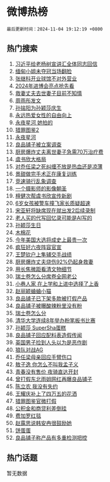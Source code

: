 # 微博热榜

`最后更新时间：2024-11-04 19:12:19 +0800`

## 热门搜索

1. [习近平给老杨树宣讲汇全体同志回信](https://m.weibo.cn/search?containerid=100103type%3D1%26t%3D10%26q%3D%23%E4%B9%A0%E8%BF%91%E5%B9%B3%E7%BB%99%E8%80%81%E6%9D%A8%E6%A0%91%E5%AE%A3%E8%AE%B2%E6%B1%87%E5%85%A8%E4%BD%93%E5%90%8C%E5%BF%97%E5%9B%9E%E4%BF%A1%23&stream_entry_id=51&isnewpage=1&extparam=seat%3D1%26filter_type%3Drealtimehot%26cate%3D10103%26stream_entry_id%3D51%26c_type%3D51%26pos%3D0%26q%3D%2523%25E4%25B9%25A0%25E8%25BF%2591%25E5%25B9%25B3%25E7%25BB%2599%25E8%2580%2581%25E6%259D%25A8%25E6%25A0%2591%25E5%25AE%25A3%25E8%25AE%25B2%25E6%25B1%2587%25E5%2585%25A8%25E4%25BD%2593%25E5%2590%258C%25E5%25BF%2597%25E5%259B%259E%25E4%25BF%25A1%2523%26dgr%3D0%26display_time%3D1730718737%26pre_seqid%3D173071873790000564136)
1. [缅甸小姐未夺冠当场翻脸](https://m.weibo.cn/search?containerid=100103type%3D1%26t%3D10%26q%3D%23%E7%BC%85%E7%94%B8%E5%B0%8F%E5%A7%90%E6%9C%AA%E5%A4%BA%E5%86%A0%E5%BD%93%E5%9C%BA%E7%BF%BB%E8%84%B8%23&stream_entry_id=31&isnewpage=1&extparam=seat%3D1%26lcate%3D5001%26q%3D%2523%25E7%25BC%2585%25E7%2594%25B8%25E5%25B0%258F%25E5%25A7%2590%25E6%259C%25AA%25E5%25A4%25BA%25E5%2586%25A0%25E5%25BD%2593%25E5%259C%25BA%25E7%25BF%25BB%25E8%2584%25B8%2523%26realpos%3D1%26flag%3D2%26filter_type%3Drealtimehot%26cate%3D5001%26stream_entry_id%3D31%26band_rank%3D1%26pos%3D0%26dgr%3D0%26c_type%3D31%26display_time%3D1730718737%26pre_seqid%3D173071873790000564136)
1. [张继科开业球馆不对外营业](https://m.weibo.cn/search?containerid=100103type%3D1%26t%3D10%26q%3D%23%E5%BC%A0%E7%BB%A7%E7%A7%91%E5%BC%80%E4%B8%9A%E7%90%83%E9%A6%86%E4%B8%8D%E5%AF%B9%E5%A4%96%E8%90%A5%E4%B8%9A%23&stream_entry_id=31&isnewpage=1&extparam=seat%3D1%26lcate%3D5001%26q%3D%2523%25E5%25BC%25A0%25E7%25BB%25A7%25E7%25A7%2591%25E5%25BC%2580%25E4%25B8%259A%25E7%2590%2583%25E9%25A6%2586%25E4%25B8%258D%25E5%25AF%25B9%25E5%25A4%2596%25E8%2590%25A5%25E4%25B8%259A%2523%26realpos%3D2%26flag%3D1%26filter_type%3Drealtimehot%26cate%3D5001%26stream_entry_id%3D31%26band_rank%3D2%26pos%3D1%26dgr%3D0%26c_type%3D31%26display_time%3D1730718737%26pre_seqid%3D173071873790000564136)
1. [2024年进博会亮点抢先看](https://m.weibo.cn/search?containerid=100103type%3D1%26t%3D10%26q%3D%232024%E5%B9%B4%E8%BF%9B%E5%8D%9A%E4%BC%9A%E4%BA%AE%E7%82%B9%E6%8A%A2%E5%85%88%E7%9C%8B%23&stream_entry_id=31&isnewpage=1&extparam=seat%3D1%26lcate%3D5001%26q%3D%25232024%25E5%25B9%25B4%25E8%25BF%259B%25E5%258D%259A%25E4%25BC%259A%25E4%25BA%25AE%25E7%2582%25B9%25E6%258A%25A2%25E5%2585%2588%25E7%259C%258B%2523%26realpos%3D3%26flag%3D0%26filter_type%3Drealtimehot%26cate%3D5001%26stream_entry_id%3D31%26band_rank%3D3%26pos%3D2%26dgr%3D0%26c_type%3D31%26display_time%3D1730718737%26pre_seqid%3D173071873790000564136)
1. [救妻丈夫去世妻子目前不知情](https://m.weibo.cn/search?containerid=100103type%3D1%26t%3D10%26q%3D%23%E6%95%91%E5%A6%BB%E4%B8%88%E5%A4%AB%E5%8E%BB%E4%B8%96%E5%A6%BB%E5%AD%90%E7%9B%AE%E5%89%8D%E4%B8%8D%E7%9F%A5%E6%83%85%23&stream_entry_id=31&isnewpage=1&extparam=seat%3D1%26lcate%3D5001%26q%3D%2523%25E6%2595%2591%25E5%25A6%25BB%25E4%25B8%2588%25E5%25A4%25AB%25E5%258E%25BB%25E4%25B8%2596%25E5%25A6%25BB%25E5%25AD%2590%25E7%259B%25AE%25E5%2589%258D%25E4%25B8%258D%25E7%259F%25A5%25E6%2583%2585%2523%26realpos%3D4%26flag%3D1%26filter_type%3Drealtimehot%26cate%3D5001%26stream_entry_id%3D31%26band_rank%3D4%26pos%3D3%26dgr%3D0%26c_type%3D31%26display_time%3D1730718737%26pre_seqid%3D173071873790000564136)
1. [周雨彤发文](https://m.weibo.cn/search?containerid=100103type%3D1%26t%3D10%26q%3D%23%E5%91%A8%E9%9B%A8%E5%BD%A4%E5%8F%91%E6%96%87%23&stream_entry_id=31&isnewpage=1&extparam=seat%3D1%26lcate%3D5001%26q%3D%2523%25E5%2591%25A8%25E9%259B%25A8%25E5%25BD%25A4%25E5%258F%2591%25E6%2596%2587%2523%26realpos%3D5%26flag%3D2%26filter_type%3Drealtimehot%26cate%3D5001%26stream_entry_id%3D31%26band_rank%3D5%26pos%3D4%26dgr%3D0%26c_type%3D31%26display_time%3D1730718737%26pre_seqid%3D173071873790000564136)
1. [孙铭阳为孙颖莎庆生](https://m.weibo.cn/search?containerid=100103type%3D1%26t%3D10%26q%3D%23%E5%AD%99%E9%93%AD%E9%98%B3%E4%B8%BA%E5%AD%99%E9%A2%96%E8%8E%8E%E5%BA%86%E7%94%9F%23&stream_entry_id=31&isnewpage=1&extparam=seat%3D1%26lcate%3D5001%26q%3D%2523%25E5%25AD%2599%25E9%2593%25AD%25E9%2598%25B3%25E4%25B8%25BA%25E5%25AD%2599%25E9%25A2%2596%25E8%258E%258E%25E5%25BA%2586%25E7%2594%259F%2523%26realpos%3D6%26flag%3D1%26filter_type%3Drealtimehot%26cate%3D5001%26stream_entry_id%3D31%26band_rank%3D6%26pos%3D5%26dgr%3D0%26c_type%3D31%26display_time%3D1730718737%26pre_seqid%3D173071873790000564136)
1. [永远热爱女性的自由向上](https://m.weibo.cn/search?containerid=100103type%3D1%26t%3D10%26q%3D%23%E6%B0%B8%E8%BF%9C%E7%83%AD%E7%88%B1%E5%A5%B3%E6%80%A7%E7%9A%84%E8%87%AA%E7%94%B1%E5%90%91%E4%B8%8A%23&stream_entry_id=31&isnewpage=1&extparam=seat%3D1%26lcate%3D5001%26c_type%3D31%26q%3D%2523%25E6%25B0%25B8%25E8%25BF%259C%25E7%2583%25AD%25E7%2588%25B1%25E5%25A5%25B3%25E6%2580%25A7%25E7%259A%2584%25E8%2587%25AA%25E7%2594%25B1%25E5%2590%2591%25E4%25B8%258A%2523%26dgr%3D0%26filter_type%3Drealtimehot%26adid%3D262714%26cate%3D5001%26stream_entry_id%3D31%26band_rank%3D7%26pos%3D6%26topic_ad%3D1%26is_ad_pos%3D1%26display_time%3D1730718737%26pre_seqid%3D173071873790000564136)
1. [永夜星河 她拍的](https://m.weibo.cn/search?containerid=100103type%3D1%26t%3D10%26q%3D%E6%B0%B8%E5%A4%9C%E6%98%9F%E6%B2%B3+%E5%A5%B9%E6%8B%8D%E7%9A%84&stream_entry_id=31&isnewpage=1&extparam=seat%3D1%26lcate%3D5001%26q%3D%25E6%25B0%25B8%25E5%25A4%259C%25E6%2598%259F%25E6%25B2%25B3%2520%25E5%25A5%25B9%25E6%258B%258D%25E7%259A%2584%26realpos%3D7%26flag%3D2%26filter_type%3Drealtimehot%26cate%3D5001%26stream_entry_id%3D31%26band_rank%3D7%26pos%3D7%26dgr%3D0%26c_type%3D31%26display_time%3D1730718737%26pre_seqid%3D173071873790000564136)
1. [猎罪图鉴2](https://m.weibo.cn/search?containerid=100103type%3D1%26t%3D10%26q%3D%E7%8C%8E%E7%BD%AA%E5%9B%BE%E9%89%B42&stream_entry_id=31&isnewpage=1&extparam=seat%3D1%26lcate%3D5001%26q%3D%25E7%258C%258E%25E7%25BD%25AA%25E5%259B%25BE%25E9%2589%25B42%26realpos%3D8%26flag%3D1%26filter_type%3Drealtimehot%26cate%3D5001%26stream_entry_id%3D31%26band_rank%3D8%26pos%3D8%26dgr%3D0%26c_type%3D31%26display_time%3D1730718737%26pre_seqid%3D173071873790000564136)
1. [永夜星河](https://m.weibo.cn/search?containerid=100103type%3D1%26t%3D10%26q%3D%E6%B0%B8%E5%A4%9C%E6%98%9F%E6%B2%B3&stream_entry_id=31&isnewpage=1&extparam=seat%3D1%26lcate%3D5001%26q%3D%25E6%25B0%25B8%25E5%25A4%259C%25E6%2598%259F%25E6%25B2%25B3%26realpos%3D9%26flag%3D1%26filter_type%3Drealtimehot%26cate%3D5001%26stream_entry_id%3D31%26band_rank%3D9%26pos%3D9%26dgr%3D0%26c_type%3D31%26display_time%3D1730718737%26pre_seqid%3D173071873790000564136)
1. [良品铺子被立案调查](https://m.weibo.cn/search?containerid=100103type%3D1%26t%3D10%26q%3D%23%E8%89%AF%E5%93%81%E9%93%BA%E5%AD%90%E8%A2%AB%E7%AB%8B%E6%A1%88%E8%B0%83%E6%9F%A5%23&stream_entry_id=31&isnewpage=1&extparam=seat%3D1%26lcate%3D5001%26q%3D%2523%25E8%2589%25AF%25E5%2593%2581%25E9%2593%25BA%25E5%25AD%2590%25E8%25A2%25AB%25E7%25AB%258B%25E6%25A1%2588%25E8%25B0%2583%25E6%259F%25A5%2523%26realpos%3D10%26flag%3D1%26filter_type%3Drealtimehot%26cate%3D5001%26stream_entry_id%3D31%26band_rank%3D10%26pos%3D10%26dgr%3D0%26c_type%3D31%26display_time%3D1730718737%26pre_seqid%3D173071873790000564136)
1. [厨房爆炸丈夫离世妻子急需70万治疗费](https://m.weibo.cn/search?containerid=100103type%3D1%26t%3D10%26q%3D%23%E5%8E%A8%E6%88%BF%E7%88%86%E7%82%B8%E4%B8%88%E5%A4%AB%E7%A6%BB%E4%B8%96%E5%A6%BB%E5%AD%90%E6%80%A5%E9%9C%8070%E4%B8%87%E6%B2%BB%E7%96%97%E8%B4%B9%23&stream_entry_id=31&isnewpage=1&extparam=seat%3D1%26lcate%3D5001%26q%3D%2523%25E5%258E%25A8%25E6%2588%25BF%25E7%2588%2586%25E7%2582%25B8%25E4%25B8%2588%25E5%25A4%25AB%25E7%25A6%25BB%25E4%25B8%2596%25E5%25A6%25BB%25E5%25AD%2590%25E6%2580%25A5%25E9%259C%258070%25E4%25B8%2587%25E6%25B2%25BB%25E7%2596%2597%25E8%25B4%25B9%2523%26realpos%3D11%26flag%3D1%26filter_type%3Drealtimehot%26cate%3D5001%26stream_entry_id%3D31%26band_rank%3D11%26pos%3D11%26dgr%3D0%26c_type%3D31%26display_time%3D1730718737%26pre_seqid%3D173071873790000564136)
1. [虞书欣大格局](https://m.weibo.cn/search?containerid=100103type%3D1%26t%3D10%26q%3D%23%E8%99%9E%E4%B9%A6%E6%AC%A3%E5%A4%A7%E6%A0%BC%E5%B1%80%23&stream_entry_id=31&isnewpage=1&extparam=seat%3D1%26lcate%3D5001%26q%3D%2523%25E8%2599%259E%25E4%25B9%25A6%25E6%25AC%25A3%25E5%25A4%25A7%25E6%25A0%25BC%25E5%25B1%2580%2523%26realpos%3D12%26flag%3D2%26filter_type%3Drealtimehot%26cate%3D5001%26stream_entry_id%3D31%26band_rank%3D12%26pos%3D12%26dgr%3D0%26c_type%3D31%26display_time%3D1730718737%26pre_seqid%3D173071873790000564136)
1. [对乔任梁之死纠缠不放是热血还是凉薄](https://m.weibo.cn/search?containerid=100103type%3D1%26t%3D10%26q%3D%23%E5%AF%B9%E4%B9%94%E4%BB%BB%E6%A2%81%E4%B9%8B%E6%AD%BB%E7%BA%A0%E7%BC%A0%E4%B8%8D%E6%94%BE%E6%98%AF%E7%83%AD%E8%A1%80%E8%BF%98%E6%98%AF%E5%87%89%E8%96%84%23&stream_entry_id=31&isnewpage=1&extparam=seat%3D1%26lcate%3D5001%26q%3D%2523%25E5%25AF%25B9%25E4%25B9%2594%25E4%25BB%25BB%25E6%25A2%2581%25E4%25B9%258B%25E6%25AD%25BB%25E7%25BA%25A0%25E7%25BC%25A0%25E4%25B8%258D%25E6%2594%25BE%25E6%2598%25AF%25E7%2583%25AD%25E8%25A1%2580%25E8%25BF%2598%25E6%2598%25AF%25E5%2587%2589%25E8%2596%2584%2523%26realpos%3D13%26flag%3D2%26filter_type%3Drealtimehot%26cate%3D5001%26stream_entry_id%3D31%26band_rank%3D13%26pos%3D13%26dgr%3D0%26c_type%3D31%26display_time%3D1730718737%26pre_seqid%3D173071873790000564136)
1. [景甜做完手术正在康复训练](https://m.weibo.cn/search?containerid=100103type%3D1%26t%3D10%26q%3D%23%E6%99%AF%E7%94%9C%E5%81%9A%E5%AE%8C%E6%89%8B%E6%9C%AF%E6%AD%A3%E5%9C%A8%E5%BA%B7%E5%A4%8D%E8%AE%AD%E7%BB%83%23&stream_entry_id=31&isnewpage=1&extparam=seat%3D1%26lcate%3D5001%26q%3D%2523%25E6%2599%25AF%25E7%2594%259C%25E5%2581%259A%25E5%25AE%258C%25E6%2589%258B%25E6%259C%25AF%25E6%25AD%25A3%25E5%259C%25A8%25E5%25BA%25B7%25E5%25A4%258D%25E8%25AE%25AD%25E7%25BB%2583%2523%26realpos%3D14%26flag%3D2%26filter_type%3Drealtimehot%26cate%3D5001%26stream_entry_id%3D31%26band_rank%3D14%26pos%3D14%26dgr%3D0%26c_type%3D31%26display_time%3D1730718737%26pre_seqid%3D173071873790000564136)
1. [竞速骑行乱象调查](https://m.weibo.cn/search?containerid=100103type%3D1%26t%3D10%26q%3D%23%E7%AB%9E%E9%80%9F%E9%AA%91%E8%A1%8C%E4%B9%B1%E8%B1%A1%E8%B0%83%E6%9F%A5%23&stream_entry_id=31&isnewpage=1&extparam=seat%3D1%26lcate%3D5001%26q%3D%2523%25E7%25AB%259E%25E9%2580%259F%25E9%25AA%2591%25E8%25A1%258C%25E4%25B9%25B1%25E8%25B1%25A1%25E8%25B0%2583%25E6%259F%25A5%2523%26realpos%3D15%26flag%3D1%26filter_type%3Drealtimehot%26cate%3D5001%26stream_entry_id%3D31%26band_rank%3D15%26pos%3D15%26dgr%3D0%26c_type%3D31%26display_time%3D1730718737%26pre_seqid%3D173071873790000564136)
1. [一个摄影师的影像朝圣](https://m.weibo.cn/search?containerid=100103type%3D1%26t%3D10%26q%3D%E4%B8%80%E4%B8%AA%E6%91%84%E5%BD%B1%E5%B8%88%E7%9A%84%E5%BD%B1%E5%83%8F%E6%9C%9D%E5%9C%A3&stream_entry_id=31&isnewpage=1&extparam=seat%3D1%26lcate%3D5001%26flag%3D0%26q%3D%25E4%25B8%2580%25E4%25B8%25AA%25E6%2591%2584%25E5%25BD%25B1%25E5%25B8%2588%25E7%259A%2584%25E5%25BD%25B1%25E5%2583%258F%25E6%259C%259D%25E5%259C%25A3%26realpos%3D16%26dgr%3D0%26filter_type%3Drealtimehot%26stream_entry_id%3D31%26c_type%3D31%26band_rank%3D16%26pos%3D16%26cate%3D5001%26adid%3D263047%26display_time%3D1730718737%26pre_seqid%3D173071873790000564136)
1. [檀健次帮虞书欣宣传新剧](https://m.weibo.cn/search?containerid=100103type%3D1%26t%3D10%26q%3D%23%E6%AA%80%E5%81%A5%E6%AC%A1%E5%B8%AE%E8%99%9E%E4%B9%A6%E6%AC%A3%E5%AE%A3%E4%BC%A0%E6%96%B0%E5%89%A7%23&stream_entry_id=31&isnewpage=1&extparam=seat%3D1%26lcate%3D5001%26q%3D%2523%25E6%25AA%2580%25E5%2581%25A5%25E6%25AC%25A1%25E5%25B8%25AE%25E8%2599%259E%25E4%25B9%25A6%25E6%25AC%25A3%25E5%25AE%25A3%25E4%25BC%25A0%25E6%2596%25B0%25E5%2589%25A7%2523%26realpos%3D17%26flag%3D1%26filter_type%3Drealtimehot%26cate%3D5001%26stream_entry_id%3D31%26band_rank%3D17%26pos%3D17%26dgr%3D0%26c_type%3D31%26display_time%3D1730718737%26pre_seqid%3D173071873790000564136)
1. [6岁女孩被警车撞飞家长质疑超速](https://m.weibo.cn/search?containerid=100103type%3D1%26t%3D10%26q%3D%236%E5%B2%81%E5%A5%B3%E5%AD%A9%E8%A2%AB%E8%AD%A6%E8%BD%A6%E6%92%9E%E9%A3%9E%E5%AE%B6%E9%95%BF%E8%B4%A8%E7%96%91%E8%B6%85%E9%80%9F%23&stream_entry_id=31&isnewpage=1&extparam=seat%3D1%26lcate%3D5001%26q%3D%25236%25E5%25B2%2581%25E5%25A5%25B3%25E5%25AD%25A9%25E8%25A2%25AB%25E8%25AD%25A6%25E8%25BD%25A6%25E6%2592%259E%25E9%25A3%259E%25E5%25AE%25B6%25E9%2595%25BF%25E8%25B4%25A8%25E7%2596%2591%25E8%25B6%2585%25E9%2580%259F%2523%26realpos%3D18%26flag%3D0%26filter_type%3Drealtimehot%26cate%3D5001%26stream_entry_id%3D31%26band_rank%3D18%26pos%3D18%26dgr%3D0%26c_type%3D31%26display_time%3D1730718737%26pre_seqid%3D173071873790000564136)
1. [宋亚轩将缺席现在就出发2后续录制](https://m.weibo.cn/search?containerid=100103type%3D1%26t%3D10%26q%3D%E5%AE%8B%E4%BA%9A%E8%BD%A9%E5%B0%86%E7%BC%BA%E5%B8%AD%E7%8E%B0%E5%9C%A8%E5%B0%B1%E5%87%BA%E5%8F%912%E5%90%8E%E7%BB%AD%E5%BD%95%E5%88%B6&stream_entry_id=31&isnewpage=1&extparam=seat%3D1%26lcate%3D5001%26q%3D%25E5%25AE%258B%25E4%25BA%259A%25E8%25BD%25A9%25E5%25B0%2586%25E7%25BC%25BA%25E5%25B8%25AD%25E7%258E%25B0%25E5%259C%25A8%25E5%25B0%25B1%25E5%2587%25BA%25E5%258F%25912%25E5%2590%258E%25E7%25BB%25AD%25E5%25BD%2595%25E5%2588%25B6%26realpos%3D19%26flag%3D1%26filter_type%3Drealtimehot%26cate%3D5001%26stream_entry_id%3D31%26band_rank%3D19%26pos%3D19%26dgr%3D0%26c_type%3D31%26display_time%3D1730718737%26pre_seqid%3D173071873790000564136)
1. [老人买的代写回忆录可能是AI写的](https://m.weibo.cn/search?containerid=100103type%3D1%26t%3D10%26q%3D%23%E8%80%81%E4%BA%BA%E4%B9%B0%E7%9A%84%E4%BB%A3%E5%86%99%E5%9B%9E%E5%BF%86%E5%BD%95%E5%8F%AF%E8%83%BD%E6%98%AFAI%E5%86%99%E7%9A%84%23&stream_entry_id=31&isnewpage=1&extparam=seat%3D1%26lcate%3D5001%26q%3D%2523%25E8%2580%2581%25E4%25BA%25BA%25E4%25B9%25B0%25E7%259A%2584%25E4%25BB%25A3%25E5%2586%2599%25E5%259B%259E%25E5%25BF%2586%25E5%25BD%2595%25E5%258F%25AF%25E8%2583%25BD%25E6%2598%25AFAI%25E5%2586%2599%25E7%259A%2584%2523%26realpos%3D20%26flag%3D1%26filter_type%3Drealtimehot%26cate%3D5001%26stream_entry_id%3D31%26band_rank%3D20%26pos%3D20%26dgr%3D0%26c_type%3D31%26display_time%3D1730718737%26pre_seqid%3D173071873790000564136)
1. [孙颖莎生日](https://m.weibo.cn/search?containerid=100103type%3D1%26t%3D10%26q%3D%E5%AD%99%E9%A2%96%E8%8E%8E%E7%94%9F%E6%97%A5&stream_entry_id=31&isnewpage=1&extparam=seat%3D1%26lcate%3D5001%26q%3D%25E5%25AD%2599%25E9%25A2%2596%25E8%258E%258E%25E7%2594%259F%25E6%2597%25A5%26realpos%3D21%26flag%3D0%26filter_type%3Drealtimehot%26cate%3D5001%26stream_entry_id%3D31%26band_rank%3D21%26pos%3D21%26dgr%3D0%26c_type%3D31%26display_time%3D1730718737%26pre_seqid%3D173071873790000564136)
1. [木棉花](https://m.weibo.cn/search?containerid=100103type%3D1%26t%3D10%26q%3D%E6%9C%A8%E6%A3%89%E8%8A%B1&stream_entry_id=31&isnewpage=1&extparam=seat%3D1%26lcate%3D5001%26q%3D%25E6%259C%25A8%25E6%25A3%2589%25E8%258A%25B1%26realpos%3D22%26flag%3D1%26filter_type%3Drealtimehot%26cate%3D5001%26stream_entry_id%3D31%26band_rank%3D22%26pos%3D22%26dgr%3D0%26c_type%3D31%26display_time%3D1730718737%26pre_seqid%3D173071873790000564136)
1. [今年美国大选将成史上最贵一次](https://m.weibo.cn/search?containerid=100103type%3D1%26t%3D10%26q%3D%23%E4%BB%8A%E5%B9%B4%E7%BE%8E%E5%9B%BD%E5%A4%A7%E9%80%89%E5%B0%86%E6%88%90%E5%8F%B2%E4%B8%8A%E6%9C%80%E8%B4%B5%E4%B8%80%E6%AC%A1%23&stream_entry_id=31&isnewpage=1&extparam=seat%3D1%26lcate%3D5001%26q%3D%2523%25E4%25BB%258A%25E5%25B9%25B4%25E7%25BE%258E%25E5%259B%25BD%25E5%25A4%25A7%25E9%2580%2589%25E5%25B0%2586%25E6%2588%2590%25E5%258F%25B2%25E4%25B8%258A%25E6%259C%2580%25E8%25B4%25B5%25E4%25B8%2580%25E6%25AC%25A1%2523%26realpos%3D23%26flag%3D0%26filter_type%3Drealtimehot%26cate%3D5001%26stream_entry_id%3D31%26band_rank%3D23%26pos%3D23%26dgr%3D0%26c_type%3D31%26display_time%3D1730718737%26pre_seqid%3D173071873790000564136)
1. [疯狂好六夜阵容官宣](https://m.weibo.cn/search?containerid=100103type%3D1%26t%3D10%26q%3D%23%E7%96%AF%E7%8B%82%E5%A5%BD%E5%85%AD%E5%A4%9C%E9%98%B5%E5%AE%B9%E5%AE%98%E5%AE%A3%23&stream_entry_id=31&isnewpage=1&extparam=seat%3D1%26lcate%3D5001%26q%3D%2523%25E7%2596%25AF%25E7%258B%2582%25E5%25A5%25BD%25E5%2585%25AD%25E5%25A4%259C%25E9%2598%25B5%25E5%25AE%25B9%25E5%25AE%2598%25E5%25AE%25A3%2523%26realpos%3D24%26flag%3D1%26filter_type%3Drealtimehot%26cate%3D5001%26stream_entry_id%3D31%26band_rank%3D24%26pos%3D24%26dgr%3D0%26c_type%3D31%26display_time%3D1730718737%26pre_seqid%3D173071873790000564136)
1. [王楚钦户上隼辅交手战绩](https://m.weibo.cn/search?containerid=100103type%3D1%26t%3D10%26q%3D%23%E7%8E%8B%E6%A5%9A%E9%92%A6%E6%88%B7%E4%B8%8A%E9%9A%BC%E8%BE%85%E4%BA%A4%E6%89%8B%E6%88%98%E7%BB%A9%23&stream_entry_id=31&isnewpage=1&extparam=seat%3D1%26lcate%3D5001%26q%3D%2523%25E7%258E%258B%25E6%25A5%259A%25E9%2592%25A6%25E6%2588%25B7%25E4%25B8%258A%25E9%259A%25BC%25E8%25BE%2585%25E4%25BA%25A4%25E6%2589%258B%25E6%2588%2598%25E7%25BB%25A9%2523%26realpos%3D25%26flag%3D0%26filter_type%3Drealtimehot%26cate%3D5001%26stream_entry_id%3D31%26band_rank%3D25%26pos%3D25%26dgr%3D0%26c_type%3D31%26display_time%3D1730718737%26pre_seqid%3D173071873790000564136)
1. [厨房爆炸丈夫烧伤92%仍起身救妻](https://m.weibo.cn/search?containerid=100103type%3D1%26t%3D10%26q%3D%23%E5%8E%A8%E6%88%BF%E7%88%86%E7%82%B8%E4%B8%88%E5%A4%AB%E7%83%A7%E4%BC%A492%25%E4%BB%8D%E8%B5%B7%E8%BA%AB%E6%95%91%E5%A6%BB%23&stream_entry_id=31&isnewpage=1&extparam=seat%3D1%26lcate%3D5001%26q%3D%2523%25E5%258E%25A8%25E6%2588%25BF%25E7%2588%2586%25E7%2582%25B8%25E4%25B8%2588%25E5%25A4%25AB%25E7%2583%25A7%25E4%25BC%25A492%2525%25E4%25BB%258D%25E8%25B5%25B7%25E8%25BA%25AB%25E6%2595%2591%25E5%25A6%25BB%2523%26realpos%3D26%26flag%3D0%26filter_type%3Drealtimehot%26cate%3D5001%26stream_entry_id%3D31%26band_rank%3D26%26pos%3D26%26dgr%3D0%26c_type%3D31%26display_time%3D1730718737%26pre_seqid%3D173071873790000564136)
1. [用长焦微距看清文物细节](https://m.weibo.cn/search?containerid=100103type%3D1%26t%3D10%26q%3D%E7%94%A8%E9%95%BF%E7%84%A6%E5%BE%AE%E8%B7%9D%E7%9C%8B%E6%B8%85%E6%96%87%E7%89%A9%E7%BB%86%E8%8A%82&stream_entry_id=31&isnewpage=1&extparam=seat%3D1%26lcate%3D5001%26flag%3D0%26q%3D%25E7%2594%25A8%25E9%2595%25BF%25E7%2584%25A6%25E5%25BE%25AE%25E8%25B7%259D%25E7%259C%258B%25E6%25B8%2585%25E6%2596%2587%25E7%2589%25A9%25E7%25BB%2586%25E8%258A%2582%26realpos%3D27%26dgr%3D0%26filter_type%3Drealtimehot%26stream_entry_id%3D31%26c_type%3D31%26band_rank%3D27%26pos%3D27%26cate%3D5001%26adid%3D263086%26display_time%3D1730718737%26pre_seqid%3D173071873790000564136)
1. [瑞士卷怎么分席卷全网老公](https://m.weibo.cn/search?containerid=100103type%3D1%26t%3D10%26q%3D%23%E7%91%9E%E5%A3%AB%E5%8D%B7%E6%80%8E%E4%B9%88%E5%88%86%E5%B8%AD%E5%8D%B7%E5%85%A8%E7%BD%91%E8%80%81%E5%85%AC%23&stream_entry_id=31&isnewpage=1&extparam=seat%3D1%26lcate%3D5001%26q%3D%2523%25E7%2591%259E%25E5%25A3%25AB%25E5%258D%25B7%25E6%2580%258E%25E4%25B9%2588%25E5%2588%2586%25E5%25B8%25AD%25E5%258D%25B7%25E5%2585%25A8%25E7%25BD%2591%25E8%2580%2581%25E5%2585%25AC%2523%26realpos%3D28%26flag%3D0%26filter_type%3Drealtimehot%26cate%3D5001%26stream_entry_id%3D31%26band_rank%3D28%26pos%3D28%26dgr%3D0%26c_type%3D31%26display_time%3D1730718737%26pre_seqid%3D173071873790000564136)
1. [小巷人家 在上学和上进中选择了上香](https://m.weibo.cn/search?containerid=100103type%3D1%26t%3D10%26q%3D%E5%B0%8F%E5%B7%B7%E4%BA%BA%E5%AE%B6+%E5%9C%A8%E4%B8%8A%E5%AD%A6%E5%92%8C%E4%B8%8A%E8%BF%9B%E4%B8%AD%E9%80%89%E6%8B%A9%E4%BA%86%E4%B8%8A%E9%A6%99&stream_entry_id=31&isnewpage=1&extparam=seat%3D1%26lcate%3D5001%26q%3D%25E5%25B0%258F%25E5%25B7%25B7%25E4%25BA%25BA%25E5%25AE%25B6%2520%25E5%259C%25A8%25E4%25B8%258A%25E5%25AD%25A6%25E5%2592%258C%25E4%25B8%258A%25E8%25BF%259B%25E4%25B8%25AD%25E9%2580%2589%25E6%258B%25A9%25E4%25BA%2586%25E4%25B8%258A%25E9%25A6%2599%26realpos%3D29%26flag%3D1%26filter_type%3Drealtimehot%26cate%3D5001%26stream_entry_id%3D31%26band_rank%3D29%26pos%3D29%26dgr%3D0%26c_type%3D31%26display_time%3D1730718737%26pre_seqid%3D173071873790000564136)
1. [赵丽颖蛐蛐小猫](https://m.weibo.cn/search?containerid=100103type%3D1%26t%3D10%26q%3D%E8%B5%B5%E4%B8%BD%E9%A2%96%E8%9B%90%E8%9B%90%E5%B0%8F%E7%8C%AB&stream_entry_id=31&isnewpage=1&extparam=seat%3D1%26lcate%3D5001%26q%3D%25E8%25B5%25B5%25E4%25B8%25BD%25E9%25A2%2596%25E8%259B%2590%25E8%259B%2590%25E5%25B0%258F%25E7%258C%25AB%26realpos%3D30%26flag%3D1%26filter_type%3Drealtimehot%26cate%3D5001%26stream_entry_id%3D31%26band_rank%3D30%26pos%3D30%26dgr%3D0%26c_type%3D31%26display_time%3D1730718737%26pre_seqid%3D173071873790000564136)
1. [良品铺子已下架多款被打假产品](https://m.weibo.cn/search?containerid=100103type%3D1%26t%3D10%26q%3D%23%E8%89%AF%E5%93%81%E9%93%BA%E5%AD%90%E5%B7%B2%E4%B8%8B%E6%9E%B6%E5%A4%9A%E6%AC%BE%E8%A2%AB%E6%89%93%E5%81%87%E4%BA%A7%E5%93%81%23&stream_entry_id=31&isnewpage=1&extparam=seat%3D1%26lcate%3D5001%26q%3D%2523%25E8%2589%25AF%25E5%2593%2581%25E9%2593%25BA%25E5%25AD%2590%25E5%25B7%25B2%25E4%25B8%258B%25E6%259E%25B6%25E5%25A4%259A%25E6%25AC%25BE%25E8%25A2%25AB%25E6%2589%2593%25E5%2581%2587%25E4%25BA%25A7%25E5%2593%2581%2523%26realpos%3D31%26flag%3D0%26filter_type%3Drealtimehot%26cate%3D5001%26stream_entry_id%3D31%26band_rank%3D31%26pos%3D31%26dgr%3D0%26c_type%3D31%26display_time%3D1730718737%26pre_seqid%3D173071873790000564136)
1. [良品铺子被曝酸辣粉里没有粉](https://m.weibo.cn/search?containerid=100103type%3D1%26t%3D10%26q%3D%23%E8%89%AF%E5%93%81%E9%93%BA%E5%AD%90%E8%A2%AB%E6%9B%9D%E9%85%B8%E8%BE%A3%E7%B2%89%E9%87%8C%E6%B2%A1%E6%9C%89%E7%B2%89%23&stream_entry_id=31&isnewpage=1&extparam=seat%3D1%26lcate%3D5001%26q%3D%2523%25E8%2589%25AF%25E5%2593%2581%25E9%2593%25BA%25E5%25AD%2590%25E8%25A2%25AB%25E6%259B%259D%25E9%2585%25B8%25E8%25BE%25A3%25E7%25B2%2589%25E9%2587%258C%25E6%25B2%25A1%25E6%259C%2589%25E7%25B2%2589%2523%26realpos%3D32%26flag%3D0%26filter_type%3Drealtimehot%26cate%3D5001%26stream_entry_id%3D31%26band_rank%3D32%26pos%3D32%26dgr%3D0%26c_type%3D31%26display_time%3D1730718737%26pre_seqid%3D173071873790000564136)
1. [瑞士卷怎么分](https://m.weibo.cn/search?containerid=100103type%3D1%26t%3D10%26q%3D%E7%91%9E%E5%A3%AB%E5%8D%B7%E6%80%8E%E4%B9%88%E5%88%86&stream_entry_id=31&isnewpage=1&extparam=seat%3D1%26lcate%3D5001%26q%3D%25E7%2591%259E%25E5%25A3%25AB%25E5%258D%25B7%25E6%2580%258E%25E4%25B9%2588%25E5%2588%2586%26realpos%3D33%26flag%3D0%26filter_type%3Drealtimehot%26cate%3D5001%26stream_entry_id%3D31%26band_rank%3D33%26pos%3D33%26dgr%3D0%26c_type%3D31%26display_time%3D1730718737%26pre_seqid%3D173071873790000564136)
1. [清华大学连续8年举办粉笔板书比赛](https://m.weibo.cn/search?containerid=100103type%3D1%26t%3D10%26q%3D%23%E6%B8%85%E5%8D%8E%E5%A4%A7%E5%AD%A6%E8%BF%9E%E7%BB%AD8%E5%B9%B4%E4%B8%BE%E5%8A%9E%E7%B2%89%E7%AC%94%E6%9D%BF%E4%B9%A6%E6%AF%94%E8%B5%9B%23&stream_entry_id=31&isnewpage=1&extparam=seat%3D1%26lcate%3D5001%26q%3D%2523%25E6%25B8%2585%25E5%258D%258E%25E5%25A4%25A7%25E5%25AD%25A6%25E8%25BF%259E%25E7%25BB%25AD8%25E5%25B9%25B4%25E4%25B8%25BE%25E5%258A%259E%25E7%25B2%2589%25E7%25AC%2594%25E6%259D%25BF%25E4%25B9%25A6%25E6%25AF%2594%25E8%25B5%259B%2523%26realpos%3D34%26flag%3D1%26filter_type%3Drealtimehot%26cate%3D5001%26stream_entry_id%3D31%26band_rank%3D34%26pos%3D34%26dgr%3D0%26c_type%3D31%26display_time%3D1730718737%26pre_seqid%3D173071873790000564136)
1. [孙颖莎 SuperSha蛋糕](https://m.weibo.cn/search?containerid=100103type%3D1%26t%3D10%26q%3D%E5%AD%99%E9%A2%96%E8%8E%8E+SuperSha%E8%9B%8B%E7%B3%95&stream_entry_id=31&isnewpage=1&extparam=seat%3D1%26lcate%3D5001%26q%3D%25E5%25AD%2599%25E9%25A2%2596%25E8%258E%258E%2520SuperSha%25E8%259B%258B%25E7%25B3%2595%26realpos%3D35%26flag%3D1%26filter_type%3Drealtimehot%26cate%3D5001%26stream_entry_id%3D31%26band_rank%3D35%26pos%3D35%26dgr%3D0%26c_type%3D31%26display_time%3D1730718737%26pre_seqid%3D173071873790000564136)
1. [良品铺子回应配料表造假传闻](https://m.weibo.cn/search?containerid=100103type%3D1%26t%3D10%26q%3D%23%E8%89%AF%E5%93%81%E9%93%BA%E5%AD%90%E5%9B%9E%E5%BA%94%E9%85%8D%E6%96%99%E8%A1%A8%E9%80%A0%E5%81%87%E4%BC%A0%E9%97%BB%23&stream_entry_id=31&isnewpage=1&extparam=seat%3D1%26lcate%3D5001%26q%3D%2523%25E8%2589%25AF%25E5%2593%2581%25E9%2593%25BA%25E5%25AD%2590%25E5%259B%259E%25E5%25BA%2594%25E9%2585%258D%25E6%2596%2599%25E8%25A1%25A8%25E9%2580%25A0%25E5%2581%2587%25E4%25BC%25A0%25E9%2597%25BB%2523%26realpos%3D36%26flag%3D1%26filter_type%3Drealtimehot%26cate%3D5001%26stream_entry_id%3D31%26band_rank%3D36%26pos%3D36%26dgr%3D0%26c_type%3D31%26display_time%3D1730718737%26pre_seqid%3D173071873790000564136)
1. [英国男子捡到人头以为是恶作剧](https://m.weibo.cn/search?containerid=100103type%3D1%26t%3D10%26q%3D%23%E8%8B%B1%E5%9B%BD%E7%94%B7%E5%AD%90%E6%8D%A1%E5%88%B0%E4%BA%BA%E5%A4%B4%E4%BB%A5%E4%B8%BA%E6%98%AF%E6%81%B6%E4%BD%9C%E5%89%A7%23&stream_entry_id=31&isnewpage=1&extparam=seat%3D1%26lcate%3D5001%26q%3D%2523%25E8%258B%25B1%25E5%259B%25BD%25E7%2594%25B7%25E5%25AD%2590%25E6%258D%25A1%25E5%2588%25B0%25E4%25BA%25BA%25E5%25A4%25B4%25E4%25BB%25A5%25E4%25B8%25BA%25E6%2598%25AF%25E6%2581%25B6%25E4%25BD%259C%25E5%2589%25A7%2523%26realpos%3D37%26flag%3D1%26filter_type%3Drealtimehot%26cate%3D5001%26stream_entry_id%3D31%26band_rank%3D37%26pos%3D37%26dgr%3D0%26c_type%3D31%26display_time%3D1730718737%26pre_seqid%3D173071873790000564136)
1. [狼队对战AG](https://m.weibo.cn/search?containerid=100103type%3D1%26t%3D10%26q%3D%23%E7%8B%BC%E9%98%9F%E5%AF%B9%E6%88%98AG%23&stream_entry_id=31&isnewpage=1&extparam=seat%3D1%26lcate%3D5001%26q%3D%2523%25E7%258B%25BC%25E9%2598%259F%25E5%25AF%25B9%25E6%2588%2598AG%2523%26realpos%3D38%26flag%3D1%26filter_type%3Drealtimehot%26cate%3D5001%26stream_entry_id%3D31%26band_rank%3D38%26pos%3D38%26dgr%3D0%26c_type%3D31%26display_time%3D1730718737%26pre_seqid%3D173071873790000564136)
1. [乔任梁母亲回应手臂伤口](https://m.weibo.cn/search?containerid=100103type%3D1%26t%3D10%26q%3D%23%E4%B9%94%E4%BB%BB%E6%A2%81%E6%AF%8D%E4%BA%B2%E5%9B%9E%E5%BA%94%E6%89%8B%E8%87%82%E4%BC%A4%E5%8F%A3%23&stream_entry_id=31&isnewpage=1&extparam=seat%3D1%26lcate%3D5001%26q%3D%2523%25E4%25B9%2594%25E4%25BB%25BB%25E6%25A2%2581%25E6%25AF%258D%25E4%25BA%25B2%25E5%259B%259E%25E5%25BA%2594%25E6%2589%258B%25E8%2587%2582%25E4%25BC%25A4%25E5%258F%25A3%2523%26realpos%3D39%26flag%3D0%26filter_type%3Drealtimehot%26cate%3D5001%26stream_entry_id%3D31%26band_rank%3D39%26pos%3D39%26dgr%3D0%26c_type%3D31%26display_time%3D1730718737%26pre_seqid%3D173071873790000564136)
1. [敖子逸 你怎么不叫我孟子义](https://m.weibo.cn/search?containerid=100103type%3D1%26t%3D10%26q%3D%E6%95%96%E5%AD%90%E9%80%B8+%E4%BD%A0%E6%80%8E%E4%B9%88%E4%B8%8D%E5%8F%AB%E6%88%91%E5%AD%9F%E5%AD%90%E4%B9%89&stream_entry_id=31&isnewpage=1&extparam=seat%3D1%26lcate%3D5001%26q%3D%25E6%2595%2596%25E5%25AD%2590%25E9%2580%25B8%2520%25E4%25BD%25A0%25E6%2580%258E%25E4%25B9%2588%25E4%25B8%258D%25E5%258F%25AB%25E6%2588%2591%25E5%25AD%259F%25E5%25AD%2590%25E4%25B9%2589%26realpos%3D40%26flag%3D1%26filter_type%3Drealtimehot%26cate%3D5001%26stream_entry_id%3D31%26band_rank%3D40%26pos%3D40%26dgr%3D0%26c_type%3D31%26display_time%3D1730718737%26pre_seqid%3D173071873790000564136)
1. [青春没有售价 夜骑直达开封](https://m.weibo.cn/search?containerid=100103type%3D1%26t%3D10%26q%3D%E9%9D%92%E6%98%A5%E6%B2%A1%E6%9C%89%E5%94%AE%E4%BB%B7+%E5%A4%9C%E9%AA%91%E7%9B%B4%E8%BE%BE%E5%BC%80%E5%B0%81&stream_entry_id=31&isnewpage=1&extparam=seat%3D1%26lcate%3D5001%26q%3D%25E9%259D%2592%25E6%2598%25A5%25E6%25B2%25A1%25E6%259C%2589%25E5%2594%25AE%25E4%25BB%25B7%2520%25E5%25A4%259C%25E9%25AA%2591%25E7%259B%25B4%25E8%25BE%25BE%25E5%25BC%2580%25E5%25B0%2581%26realpos%3D41%26flag%3D1%26filter_type%3Drealtimehot%26cate%3D5001%26stream_entry_id%3D31%26band_rank%3D41%26pos%3D41%26dgr%3D0%26c_type%3D31%26display_time%3D1730718737%26pre_seqid%3D173071873790000564136)
1. [曾打假东北雨姐网红再曝良品铺子](https://m.weibo.cn/search?containerid=100103type%3D1%26t%3D10%26q%3D%23%E6%9B%BE%E6%89%93%E5%81%87%E4%B8%9C%E5%8C%97%E9%9B%A8%E5%A7%90%E7%BD%91%E7%BA%A2%E5%86%8D%E6%9B%9D%E8%89%AF%E5%93%81%E9%93%BA%E5%AD%90%23&stream_entry_id=31&isnewpage=1&extparam=seat%3D1%26lcate%3D5001%26q%3D%2523%25E6%259B%25BE%25E6%2589%2593%25E5%2581%2587%25E4%25B8%259C%25E5%258C%2597%25E9%259B%25A8%25E5%25A7%2590%25E7%25BD%2591%25E7%25BA%25A2%25E5%2586%258D%25E6%259B%259D%25E8%2589%25AF%25E5%2593%2581%25E9%2593%25BA%25E5%25AD%2590%2523%26realpos%3D42%26flag%3D0%26filter_type%3Drealtimehot%26cate%3D5001%26stream_entry_id%3D31%26band_rank%3D42%26pos%3D42%26dgr%3D0%26c_type%3D31%26display_time%3D1730718737%26pre_seqid%3D173071873790000564136)
1. [陈立农 我没有失约](https://m.weibo.cn/search?containerid=100103type%3D1%26t%3D10%26q%3D%E9%99%88%E7%AB%8B%E5%86%9C+%E6%88%91%E6%B2%A1%E6%9C%89%E5%A4%B1%E7%BA%A6&stream_entry_id=31&isnewpage=1&extparam=seat%3D1%26lcate%3D5001%26q%3D%25E9%2599%2588%25E7%25AB%258B%25E5%2586%259C%2520%25E6%2588%2591%25E6%25B2%25A1%25E6%259C%2589%25E5%25A4%25B1%25E7%25BA%25A6%26realpos%3D43%26flag%3D1%26filter_type%3Drealtimehot%26cate%3D5001%26stream_entry_id%3D31%26band_rank%3D43%26pos%3D43%26dgr%3D0%26c_type%3D31%26display_time%3D1730718737%26pre_seqid%3D173071873790000564136)
1. [王耀庆补上了四万五的花洒](https://m.weibo.cn/search?containerid=100103type%3D1%26t%3D10%26q%3D%23%E7%8E%8B%E8%80%80%E5%BA%86%E8%A1%A5%E4%B8%8A%E4%BA%86%E5%9B%9B%E4%B8%87%E4%BA%94%E7%9A%84%E8%8A%B1%E6%B4%92%23&stream_entry_id=31&isnewpage=1&extparam=seat%3D1%26lcate%3D5001%26q%3D%2523%25E7%258E%258B%25E8%2580%2580%25E5%25BA%2586%25E8%25A1%25A5%25E4%25B8%258A%25E4%25BA%2586%25E5%259B%259B%25E4%25B8%2587%25E4%25BA%2594%25E7%259A%2584%25E8%258A%25B1%25E6%25B4%2592%2523%26realpos%3D44%26flag%3D1%26filter_type%3Drealtimehot%26cate%3D5001%26stream_entry_id%3D31%26band_rank%3D44%26pos%3D44%26dgr%3D0%26c_type%3D31%26display_time%3D1730718737%26pre_seqid%3D173071873790000564136)
1. [猎罪图鉴官微打假](https://m.weibo.cn/search?containerid=100103type%3D1%26t%3D10%26q%3D%23%E7%8C%8E%E7%BD%AA%E5%9B%BE%E9%89%B4%E5%AE%98%E5%BE%AE%E6%89%93%E5%81%87%23&stream_entry_id=31&isnewpage=1&extparam=seat%3D1%26lcate%3D5001%26q%3D%2523%25E7%258C%258E%25E7%25BD%25AA%25E5%259B%25BE%25E9%2589%25B4%25E5%25AE%2598%25E5%25BE%25AE%25E6%2589%2593%25E5%2581%2587%2523%26realpos%3D45%26flag%3D1%26filter_type%3Drealtimehot%26cate%3D5001%26stream_entry_id%3D31%26band_rank%3D45%26pos%3D45%26dgr%3D0%26c_type%3D31%26display_time%3D1730718737%26pre_seqid%3D173071873790000564136)
1. [公积金和商贷利差倒挂](https://m.weibo.cn/search?containerid=100103type%3D1%26t%3D10%26q%3D%23%E5%85%AC%E7%A7%AF%E9%87%91%E5%92%8C%E5%95%86%E8%B4%B7%E5%88%A9%E5%B7%AE%E5%80%92%E6%8C%82%23&stream_entry_id=31&isnewpage=1&extparam=seat%3D1%26lcate%3D5001%26q%3D%2523%25E5%2585%25AC%25E7%25A7%25AF%25E9%2587%2591%25E5%2592%258C%25E5%2595%2586%25E8%25B4%25B7%25E5%2588%25A9%25E5%25B7%25AE%25E5%2580%2592%25E6%258C%2582%2523%26realpos%3D46%26flag%3D1%26filter_type%3Drealtimehot%26cate%3D5001%26stream_entry_id%3D31%26band_rank%3D46%26pos%3D46%26dgr%3D0%26c_type%3D31%26display_time%3D1730718737%26pre_seqid%3D173071873790000564136)
1. [费加罗红毯](https://m.weibo.cn/search?containerid=100103type%3D1%26t%3D10%26q%3D%E8%B4%B9%E5%8A%A0%E7%BD%97%E7%BA%A2%E6%AF%AF&stream_entry_id=31&isnewpage=1&extparam=seat%3D1%26lcate%3D5001%26q%3D%25E8%25B4%25B9%25E5%258A%25A0%25E7%25BD%2597%25E7%25BA%25A2%25E6%25AF%25AF%26realpos%3D47%26flag%3D0%26filter_type%3Drealtimehot%26cate%3D5001%26stream_entry_id%3D31%26band_rank%3D47%26pos%3D47%26dgr%3D0%26c_type%3D31%26display_time%3D1730718737%26pre_seqid%3D173071873790000564136)
1. [赵露思说韩安冉很鼓励她](https://m.weibo.cn/search?containerid=100103type%3D1%26t%3D10%26q%3D%23%E8%B5%B5%E9%9C%B2%E6%80%9D%E8%AF%B4%E9%9F%A9%E5%AE%89%E5%86%89%E5%BE%88%E9%BC%93%E5%8A%B1%E5%A5%B9%23&stream_entry_id=31&isnewpage=1&extparam=seat%3D1%26lcate%3D5001%26q%3D%2523%25E8%25B5%25B5%25E9%259C%25B2%25E6%2580%259D%25E8%25AF%25B4%25E9%259F%25A9%25E5%25AE%2589%25E5%2586%2589%25E5%25BE%2588%25E9%25BC%2593%25E5%258A%25B1%25E5%25A5%25B9%2523%26realpos%3D48%26flag%3D0%26filter_type%3Drealtimehot%26cate%3D5001%26stream_entry_id%3D31%26band_rank%3D48%26pos%3D48%26dgr%3D0%26c_type%3D31%26display_time%3D1730718737%26pre_seqid%3D173071873790000564136)
1. [饼蛋蛋](https://m.weibo.cn/search?containerid=100103type%3D1%26t%3D10%26q%3D%E9%A5%BC%E8%9B%8B%E8%9B%8B&stream_entry_id=31&isnewpage=1&extparam=seat%3D1%26lcate%3D5001%26q%3D%25E9%25A5%25BC%25E8%259B%258B%25E8%259B%258B%26realpos%3D49%26flag%3D1%26filter_type%3Drealtimehot%26cate%3D5001%26stream_entry_id%3D31%26band_rank%3D49%26pos%3D49%26dgr%3D0%26c_type%3D31%26display_time%3D1730718737%26pre_seqid%3D173071873790000564136)
1. [良品铺子称产品有多重检测把控](https://m.weibo.cn/search?containerid=100103type%3D1%26t%3D10%26q%3D%23%E8%89%AF%E5%93%81%E9%93%BA%E5%AD%90%E7%A7%B0%E4%BA%A7%E5%93%81%E6%9C%89%E5%A4%9A%E9%87%8D%E6%A3%80%E6%B5%8B%E6%8A%8A%E6%8E%A7%23&stream_entry_id=31&isnewpage=1&extparam=seat%3D1%26lcate%3D5001%26q%3D%2523%25E8%2589%25AF%25E5%2593%2581%25E9%2593%25BA%25E5%25AD%2590%25E7%25A7%25B0%25E4%25BA%25A7%25E5%2593%2581%25E6%259C%2589%25E5%25A4%259A%25E9%2587%258D%25E6%25A3%2580%25E6%25B5%258B%25E6%258A%258A%25E6%258E%25A7%2523%26realpos%3D50%26flag%3D0%26filter_type%3Drealtimehot%26cate%3D5001%26stream_entry_id%3D31%26band_rank%3D50%26pos%3D50%26dgr%3D0%26c_type%3D31%26display_time%3D1730718737%26pre_seqid%3D173071873790000564136)

## 热门话题

暂无数据
